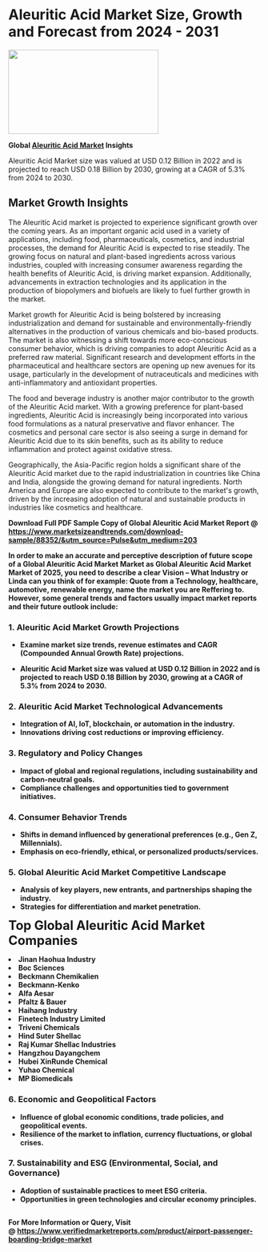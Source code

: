<H1>Aleuritic Acid Market Size, Growth and Forecast from 2024 - 2031</H1><img class="aligncenter size-medium wp-image-584254" src="https://thirdeyenews.in/wp-content/uploads/2024/09/Global-Market-Research-300x168.jpeg" alt="" width="300" height="168" /><p><strong>Global&nbsp;<a href="https://www.marketsizeandtrends.com/download-sample/88352/&amp;utm_source=Pulse&amp;utm_medium=203">Aleuritic Acid Market</a> Insights</strong></p><p>Aleuritic Acid Market size was valued at USD 0.12 Billion in 2022 and is projected to reach USD 0.18 Billion by 2030, growing at a CAGR of 5.3% from 2024 to 2030.</p><p><h2>Market Growth Insights</h2> <p>The Aleuritic Acid market is projected to experience significant growth over the coming years. As an important organic acid used in a variety of applications, including food, pharmaceuticals, cosmetics, and industrial processes, the demand for Aleuritic Acid is expected to rise steadily. The growing focus on natural and plant-based ingredients across various industries, coupled with increasing consumer awareness regarding the health benefits of Aleuritic Acid, is driving market expansion. Additionally, advancements in extraction technologies and its application in the production of biopolymers and biofuels are likely to fuel further growth in the market.</p> <p><strong></strong></p> <p>Market growth for Aleuritic Acid is being bolstered by increasing industrialization and demand for sustainable and environmentally-friendly alternatives in the production of various chemicals and bio-based products. The market is also witnessing a shift towards more eco-conscious consumer behavior, which is driving companies to adopt Aleuritic Acid as a preferred raw material. Significant research and development efforts in the pharmaceutical and healthcare sectors are opening up new avenues for its usage, particularly in the development of nutraceuticals and medicines with anti-inflammatory and antioxidant properties.</p> <p>The food and beverage industry is another major contributor to the growth of the Aleuritic Acid market. With a growing preference for plant-based ingredients, Aleuritic Acid is increasingly being incorporated into various food formulations as a natural preservative and flavor enhancer. The cosmetics and personal care sector is also seeing a surge in demand for Aleuritic Acid due to its skin benefits, such as its ability to reduce inflammation and protect against oxidative stress.</p> <p>Geographically, the Asia-Pacific region holds a significant share of the Aleuritic Acid market due to the rapid industrialization in countries like China and India, alongside the growing demand for natural ingredients. North America and Europe are also expected to contribute to the market's growth, driven by the increasing adoption of natural and sustainable products in industries like cosmetics and healthcare.</p> <p><strong></p><p><span class=""><strong>Download Full PDF Sample Copy of Global Aleuritic Acid Market Report</strong> @ <a href="https://www.marketsizeandtrends.com/download-sample/88352/&amp;utm_source=Pulse&amp;utm_medium=203" target="_blank">https://www.marketsizeandtrends.com/download-sample/88352/&amp;utm_source=Pulse&amp;utm_medium=203</a></span></p><p>In order to make an accurate and perceptive description of future scope of a Global&nbsp;Aleuritic Acid Market Market as Global&nbsp;Aleuritic Acid Market Market of 2025, you need to describe a clear Vision &ndash; What Industry or Linda can you think of for example: Quote from a Technology, healthcare, automotive, renewable energy, name the market you are Reffering to. However, some general trends and factors usually impact market reports and their future outlook include:</p><h3>1.&nbsp;<strong>Aleuritic Acid Market Growth Projections</strong></h3><ul><li>Examine market size trends, revenue estimates and CAGR (Compounded Annual Growth Rate) projections.</li><li><p>Aleuritic Acid Market size was valued at USD 0.12 Billion in 2022 and is projected to reach USD 0.18 Billion by 2030, growing at a CAGR of 5.3% from 2024 to 2030.</p></li></ul><h3>2.&nbsp;<strong>Aleuritic Acid Market Technological Advancements</strong></h3><ul><li>Integration of AI, IoT, blockchain, or automation in the industry.</li><li>Innovations driving cost reductions or improving efficiency.</li></ul><h3>3.&nbsp;<strong>Regulatory and Policy Changes</strong></h3><ul><li>Impact of global and regional regulations, including sustainability and carbon-neutral goals.</li><li>Compliance challenges and opportunities tied to government initiatives.</li></ul><h3>4.&nbsp;<strong>Consumer Behavior Trends</strong></h3><ul><li>Shifts in demand influenced by generational preferences (e.g., Gen Z, Millennials).</li><li>Emphasis on eco-friendly, ethical, or personalized products/services.</li></ul><h3>5.&nbsp;<strong>Global Aleuritic Acid Market Competitive Landscape</strong></h3><ul><li>Analysis of key players, new entrants, and partnerships shaping the industry.</li><li>Strategies for differentiation and market penetration.</li></ul><p data-pm-slice="1 1 []"><span style="color: inherit; font-family: inherit; font-size: 25px;">Top Global Aleuritic Acid Market Companies</span></p><div class="" data-test-id=""><p><li>Jinan Haohua Industry</li><li> Boc Sciences</li><li> Beckmann Chemikalien</li><li> Beckmann-Kenko</li><li> Alfa Aesar</li><li> Pfaltz & Bauer</li><li> Haihang Industry</li><li> Finetech Industry Limited</li><li> Triveni Chemicals</li><li> Hind Suter Shellac</li><li> Raj Kumar Shellac Industries</li><li> Hangzhou Dayangchem</li><li> Hubei XinRunde Chemical</li><li> Yuhao Chemical</li><li> MP Biomedicals</li></p></div><h3>6.&nbsp;<strong>Economic and Geopolitical Factors</strong></h3><ul><li>Influence of global economic conditions, trade policies, and geopolitical events.</li><li>Resilience of the market to inflation, currency fluctuations, or global crises.</li></ul><h3>7.&nbsp;<strong>Sustainability and ESG (Environmental, Social, and Governance)</strong></h3><ul><li>Adoption of sustainable practices to meet ESG criteria.</li><li>Opportunities in green technologies and circular economy principles.</li></ul><h2><strong style="font-size: 14px;">For More Information or Query, Visit @&nbsp;</strong><a style="background-color: #ffffff; font-size: 14px;" href="https://www.marketsizeandtrends.com/report/aleuritic-acid-market/" target="_blank">https://www.verifiedmarketreports.com/product/airport-passenger-boarding-bridge-market</a></h2>
